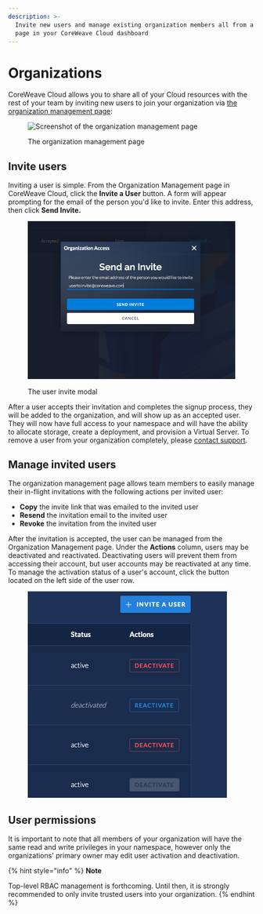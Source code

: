 ```yaml
---
description: >-
  Invite new users and manage existing organization members all from a single
  page in your CoreWeave Cloud dashboard
---
```


# Organizations

CoreWeave Cloud allows you to share all of your Cloud resources with the rest of your team by inviting new users to join your organization via [the organization management page](https://cloud.coreweave.com/organization):

<figure><img src="../.gitbook/assets/image (1) (2) (1) (1).png" alt="Screenshot of the organization management page"><figcaption><p>The organization management page</p></figcaption></figure>

## Invite users

Inviting a user is simple. From the Organization Management page in CoreWeave Cloud, click the **Invite a User** button. A form will appear prompting for the email of the person you'd like to invite. Enter this address, then click **Send Invite.**

<figure><img src="../.gitbook/assets/image (142).png" alt="Screenshot of the user invite modal"><figcaption><p>The user invite modal</p></figcaption></figure>

After a user accepts their invitation and completes the signup process, they will be added to the organization, and will show up as an accepted user. They will now have full access to your namespace and will have the ability to allocate storage, create a deployment, and provision a Virtual Server. To remove a user from your organization completely, please [contact support](https://cloud.coreweave.com/contact).

## Manage invited users

The organization management page allows team members to easily manage their in-flight invitations with the following actions per invited user:

* **Copy** the invite link that was emailed to the invited user
* **Resend** the invitation email to the invited user
* **Revoke** the invitation from the invited user

After the invitation is accepted, the user can be managed from the Organization Management page. Under the **Actions** column, users may be deactivated and reactivated. Deactivating users will prevent them from accessing their account, but user accounts may be reactivated at any time. To manage the activation status of a user's account, click the button located on the left side of the user row.

<figure><img src="../.gitbook/assets/Screen Shot 2022-05-11 at 8.02.33 PM.png" alt="Screenshot of activation options"><figcaption></figcaption></figure>

## User permissions

It is important to note that all members of your organization will have the same read and write privileges in your namespace, however only the organizations' primary owner may edit user activation and deactivation.

{% hint style="info" %}
**Note**

Top-level RBAC management is forthcoming. Until then, it is strongly recommended to only invite trusted users into your organization.
{% endhint %}

